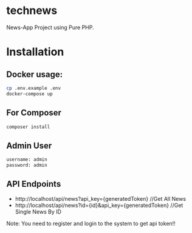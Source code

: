 # technews
News-App Project using Pure PHP.

# Installation

## Docker usage:

```bash
cp .env.example .env
docker-compose up
```

## For Composer

```bash
composer install
```

## Admin User

```bash
username: admin
password: admin
```

## API Endpoints

- http://localhost/api/news?api_key={generatedToken} //Get All News
- http://localhost/api/news?id={id}&api_key={generatedToken} //Get Single News By ID

Note: You need to register and login to the system to get api token!!
